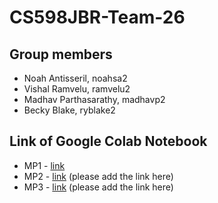 # CS598JBR-Team-26

## Group members
- Noah Antisseril, noahsa2
- Vishal Ramvelu, ramvelu2
- Madhav Parthasarathy, madhavp2
- Becky Blake, ryblake2

## Link of Google Colab Notebook
- MP1 - [link](https://colab.research.google.com/drive/12hIVIYQ94-pJX2qGWTv6u6FeT9v3j307?usp=sharing)
- MP2 - [link](URL) (please add the link here)
- MP3 - [link](URL) (please add the link here)
